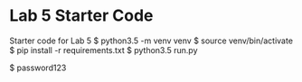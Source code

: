 # Lab 5 Starter Code
Starter code for Lab 5
$ python3.5 -m venv venv
$ source venv/bin/activate
$ pip install -r requirements.txt
$ python3.5 run.py

$ password123